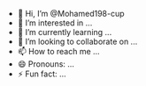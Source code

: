 - 👋 Hi, I’m @Mohamed198-cup
- 👀 I’m interested in ...
- 🌱 I’m currently learning ...
- 💞️ I’m looking to collaborate on ...
- 📫 How to reach me ...
- 😄 Pronouns: ...
- ⚡ Fun fact: ...

<!---
Mohamed198-cup/Mohamed198-cup is a ✨ special ✨ repository because its `README.md` (this file) appears on your GitHub profile.
You can click the Preview link to take a look at your changes.
--->
